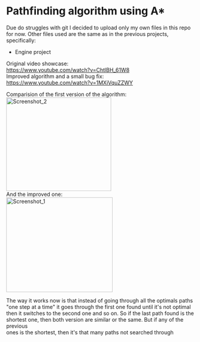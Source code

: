 # Pathfinding algorithm using A*
Due do struggles with git I decided to upload only my own files in this repo for now.
Other files used are the same as in the previous projects, specifically: 
- Engine project

Original video showcase:  
https://www.youtube.com/watch?v=ChtlBH_61W8  
Improved algorithm and a small bug fix:  
https://www.youtube.com/watch?v=1MXiVquZZWY  

Comparision of the first version of the algorithm:  
<img width="280" height="250" alt="Screenshot_2" src="https://github.com/user-attachments/assets/792b54d6-b3d3-4609-bebb-1bac1de45431" />  
And the improved one:    
<img width="284" height="253" alt="Screenshot_1" src="https://github.com/user-attachments/assets/93c71e7e-1762-40cb-b4c5-5ed689f9ea02" />

The way it works now is that instead of going through all the optimals paths  
"one step at a time" it goes through the first one found until it's not optimal  
then it switches to the second one and so on. So if the last path found is the   
shortest one, then both version are similar or the same. But if any of the previous  
ones is the shortest, then it's that many paths not searched through
